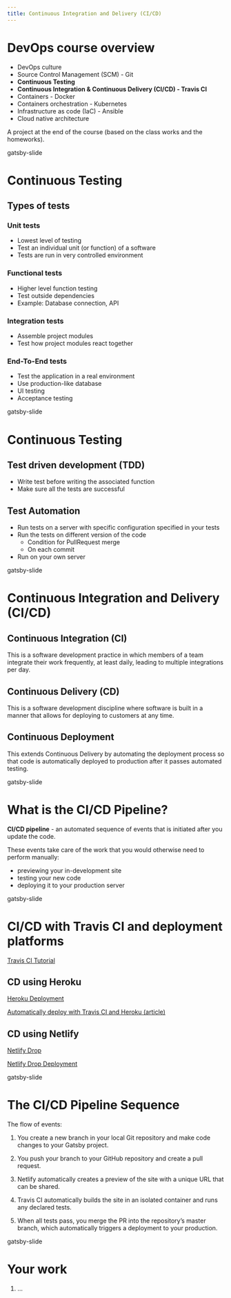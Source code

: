 ```yaml
---
title: Continuous Integration and Delivery (CI/CD)
---
```


# DevOps course overview

- DevOps culture
- Source Control Management (SCM) - Git
- **Continuous Testing**
- **Continuous Integration & Continuous Delivery (CI/CD) - Travis CI**
- Containers - Docker
- Containers orchestration - Kubernetes
- Infrastructure as code (IaC) - Ansible
- Cloud native architecture

A project at the end of the course (based on the class works and the homeworks).

gatsby-slide

# Continuous Testing

## Types of tests

### Unit tests

- Lowest level of testing
- Test an individual unit (or function) of a software
- Tests are run in very controlled environment

### Functional tests

- Higher level function testing
- Test outside dependencies
- Example: Database connection, API

### Integration tests

- Assemble project modules
- Test how project modules react together

### End-To-End tests

- Test the application in a real environment
- Use production-like database
- UI testing
- Acceptance testing

gatsby-slide

# Continuous Testing

## Test driven development (TDD)

- Write test before writing the associated function
- Make sure all the tests are successful

## Test Automation

- Run tests on a server with specific configuration specified in your tests
- Run the tests on different version of the code
  - Condition for PullRequest merge
  - On each commit
- Run on your own server

gatsby-slide

# Continuous Integration and Delivery (CI/CD)

## Continuous Integration (CI)

This is a software development practice in which members of a team integrate their work frequently, at least daily, leading to multiple integrations per day.

## Continuous Delivery (CD)

This is a software development discipline where software is built in a manner that allows for deploying to customers at any time.

##  Continuous Deployment

This extends Continuous Delivery by automating the deployment process so that code is automatically deployed to production after it passes automated testing.

gatsby-slide

# What is the CI/CD Pipeline?

**CI/CD pipeline** - an automated sequence of events that is initiated after you update the code.

These events take care of the work that you would otherwise need to perform manually:
- previewing your in-development site
- testing your new code
- deploying it to your production server

gatsby-slide

# CI/CD with Travis CI and deployment platforms

[Travis CI Tutorial](https://docs.travis-ci.com/user/tutorial/)

## CD using Heroku

[Heroku Deployment](https://docs.travis-ci.com/user/deployment/heroku/)

[Automatically deploy with Travis CI and Heroku (article)](https://medium.com/@felipeluizsoares/automatically-deploy-with-travis-ci-and-heroku-ddba1361647f)

## CD using Netlify

[Netlify Drop](https://app.netlify.com/drop)

[Netlify Drop Deployment](https://docs.travis-ci.com/user/deployment-v2/providers/netlify/)

gatsby-slide

# The CI/CD Pipeline Sequence

The flow of events:

1. You create a new branch in your local Git repository and make code changes to your Gatsby project.

2. You push your branch to your GitHub repository and create a pull request.

3. Netlify automatically creates a preview of the site with a unique URL that can be shared.

4. Travis CI automatically builds the site in an isolated container and runs any declared tests.

5. When all tests pass, you merge the PR into the repository’s master branch, which automatically triggers a deployment to your production.

gatsby-slide

# Your work

1. ...
